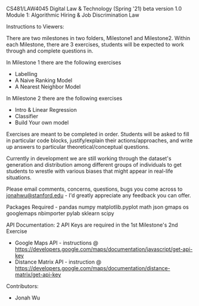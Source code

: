 CS481/LAW4045 Digital Law & Technology (Spring '21) beta version 1.0
Module 1: Algorithmic Hiring & Job Discrimination Law

Instructions to Viewers:

There are two milestones in two folders, Milestone1 and Milestone2.
Within each Milestone, there are 3 exercises, students will be expected to work through and complete questions in.

In Milestone 1 there are the following exercises
- Labelling 
- A Naive Ranking Model
- A Nearest Neighbor Model

In Milestone 2 there are the following exercises
- Intro & Linear Regression
- Classifier
- Build Your own model

Exercises are meant to be completed in order. Students will be asked to fill in particular code blocks, justify/explain their actions/approaches, and write up answers to particular theoretical/conceptual questions.

Currently in development we are still working through the dataset's generation and distribution among different groups of individuals to get students to wrestle with various biases that might appear in real-life situations.

Please email comments, concerns, questions, bugs you come across to jonahwu@stanford.edu - I'd greatly appreciate any feedback you can offer.


Packages Required - 
pandas 
numpy 
matplotlib.pyplot
math
json 
gmaps
os
googlemaps
nbimporter
pylab
sklearn
scipy


API Documentation: 
2 API Keys are required in the 1st Milestone's 2nd Exercise
- Google Maps API - instructions @ https://developers.google.com/maps/documentation/javascript/get-api-key
- Distance Matrix API - instruction @ https://developers.google.com/maps/documentation/distance-matrix/get-api-key



Contributors: 
- Jonah Wu

